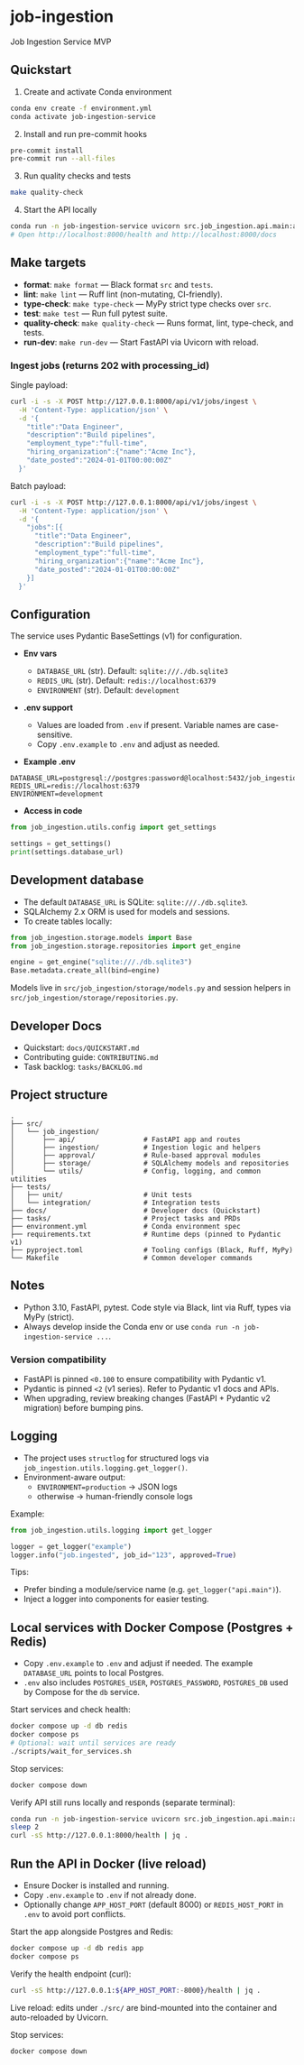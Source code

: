 # job-ingestion
Job Ingestion Service MVP

## Quickstart

1) Create and activate Conda environment

```bash
conda env create -f environment.yml
conda activate job-ingestion-service
```

2) Install and run pre-commit hooks

```bash
pre-commit install
pre-commit run --all-files
```

3) Run quality checks and tests

```bash
make quality-check
```

4) Start the API locally

```bash
conda run -n job-ingestion-service uvicorn src.job_ingestion.api.main:app --reload --port 8000
# Open http://localhost:8000/health and http://localhost:8000/docs
```

## Make targets

- __format__: `make format` — Black format `src` and `tests`.
- __lint__: `make lint` — Ruff lint (non-mutating, CI-friendly).
- __type-check__: `make type-check` — MyPy strict type checks over `src`.
- __test__: `make test` — Run full pytest suite.
- __quality-check__: `make quality-check` — Runs format, lint, type-check, and tests.
- __run-dev__: `make run-dev` — Start FastAPI via Uvicorn with reload.

### Ingest jobs (returns 202 with processing_id)

Single payload:

```bash
curl -i -s -X POST http://127.0.0.1:8000/api/v1/jobs/ingest \
  -H 'Content-Type: application/json' \
  -d '{
    "title":"Data Engineer",
    "description":"Build pipelines",
    "employment_type":"full-time",
    "hiring_organization":{"name":"Acme Inc"},
    "date_posted":"2024-01-01T00:00:00Z"
  }'
```

Batch payload:

```bash
curl -i -s -X POST http://127.0.0.1:8000/api/v1/jobs/ingest \
  -H 'Content-Type: application/json' \
  -d '{
    "jobs":[{
      "title":"Data Engineer",
      "description":"Build pipelines",
      "employment_type":"full-time",
      "hiring_organization":{"name":"Acme Inc"},
      "date_posted":"2024-01-01T00:00:00Z"
    }]
  }'
```

## Configuration

The service uses Pydantic BaseSettings (v1) for configuration.

- __Env vars__
  - `DATABASE_URL` (str). Default: `sqlite:///./db.sqlite3`
  - `REDIS_URL` (str). Default: `redis://localhost:6379`
  - `ENVIRONMENT` (str). Default: `development`

- __.env support__
  - Values are loaded from `.env` if present. Variable names are case-sensitive.
  - Copy `.env.example` to `.env` and adjust as needed.

- __Example .env__

```env
DATABASE_URL=postgresql://postgres:password@localhost:5432/job_ingestion
REDIS_URL=redis://localhost:6379
ENVIRONMENT=development
```

- __Access in code__

```python
from job_ingestion.utils.config import get_settings

settings = get_settings()
print(settings.database_url)
```

## Development database

- The default `DATABASE_URL` is SQLite: `sqlite:///./db.sqlite3`.
- SQLAlchemy 2.x ORM is used for models and sessions.
- To create tables locally:

```python
from job_ingestion.storage.models import Base
from job_ingestion.storage.repositories import get_engine

engine = get_engine("sqlite:///./db.sqlite3")
Base.metadata.create_all(bind=engine)
```

Models live in `src/job_ingestion/storage/models.py` and session helpers in `src/job_ingestion/storage/repositories.py`.

## Developer Docs

- Quickstart: `docs/QUICKSTART.md`
- Contributing guide: `CONTRIBUTING.md`
- Task backlog: `tasks/BACKLOG.md`

## Project structure

```
.
├── src/
│   └── job_ingestion/
│       ├── api/                 # FastAPI app and routes
│       ├── ingestion/           # Ingestion logic and helpers
│       ├── approval/            # Rule-based approval modules
│       ├── storage/             # SQLAlchemy models and repositories
│       └── utils/               # Config, logging, and common utilities
├── tests/
│   ├── unit/                    # Unit tests
│   └── integration/             # Integration tests
├── docs/                        # Developer docs (Quickstart)
├── tasks/                       # Project tasks and PRDs
├── environment.yml              # Conda environment spec
├── requirements.txt             # Runtime deps (pinned to Pydantic v1)
├── pyproject.toml               # Tooling configs (Black, Ruff, MyPy)
└── Makefile                     # Common developer commands
```

## Notes

- Python 3.10, FastAPI, pytest. Code style via Black, lint via Ruff, types via MyPy (strict).
- Always develop inside the Conda env or use `conda run -n job-ingestion-service ...`.

### Version compatibility
- FastAPI is pinned `<0.100` to ensure compatibility with Pydantic v1.
- Pydantic is pinned `<2` (v1 series). Refer to Pydantic v1 docs and APIs.
- When upgrading, review breaking changes (FastAPI + Pydantic v2 migration) before bumping pins.

## Logging

- The project uses `structlog` for structured logs via `job_ingestion.utils.logging.get_logger()`.
- Environment-aware output:
  - `ENVIRONMENT=production` -> JSON logs
  - otherwise -> human-friendly console logs

Example:

```python
from job_ingestion.utils.logging import get_logger

logger = get_logger("example")
logger.info("job.ingested", job_id="123", approved=True)
```

Tips:
- Prefer binding a module/service name (e.g. `get_logger("api.main")`).
- Inject a logger into components for easier testing.

## Local services with Docker Compose (Postgres + Redis)

- Copy `.env.example` to `.env` and adjust if needed. The example `DATABASE_URL` points to local Postgres.
- `.env` also includes `POSTGRES_USER`, `POSTGRES_PASSWORD`, `POSTGRES_DB` used by Compose for the `db` service.

Start services and check health:

```bash
docker compose up -d db redis
docker compose ps
# Optional: wait until services are ready
./scripts/wait_for_services.sh
```

Stop services:

```bash
docker compose down
```

Verify API still runs locally and responds (separate terminal):

```bash
conda run -n job-ingestion-service uvicorn src.job_ingestion.api.main:app --reload --port 8000 &
sleep 2
curl -sS http://127.0.0.1:8000/health | jq .
```

## Run the API in Docker (live reload)

- Ensure Docker is installed and running.
- Copy `.env.example` to `.env` if not already done.
- Optionally change `APP_HOST_PORT` (default 8000) or `REDIS_HOST_PORT` in `.env` to avoid port conflicts.

Start the app alongside Postgres and Redis:

```bash
docker compose up -d db redis app
docker compose ps
```

Verify the health endpoint (curl):

```bash
curl -sS http://127.0.0.1:${APP_HOST_PORT:-8000}/health | jq .
```

Live reload: edits under `./src/` are bind-mounted into the container and auto-reloaded by Uvicorn.

Stop services:

```bash
docker compose down
```
